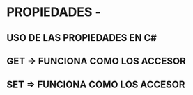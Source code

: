 # PROPIEDADES -

## USO DE LAS PROPIEDADES EN C#

## GET => FUNCIONA COMO LOS ACCESOR

## SET => FUNCIONA COMO LOS ACCESOR